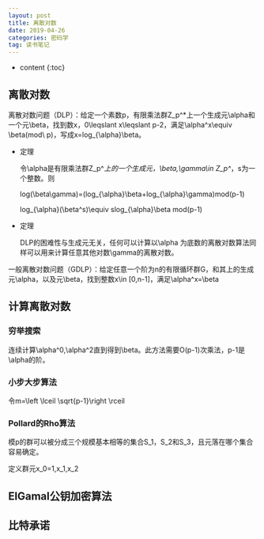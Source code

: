 ```yaml
---
layout: post
title: 离散对数
date: 2019-04-26
categories: 密码学
tag: 读书笔记
---
```


* content
{:toc}

## 离散对数

离散对数问题（DLP）：给定一个素数p，有限乘法群Z_p^*上一个生成元\alpha和一个元\beta，找到数x，0\leqslant x\leqslant p-2，满足\alpha^x\equiv \beta(mod\ p)，写成x=log_{\alpha}\beta。

- 定理

  令\alpha是有限乘法群Z_p^*上的一个生成元，\beta,\gamma\in Z_p^*，s为一个整数。则

  log(\beta\gamma)=(log_{\alpha}\beta+log_{\alpha}\gamma)mod(p-1)

  log_{\alpha}(\beta^s)\equiv slog_{\alpha}\beta mod(p-1)

- 定理
  
  DLP的困难性与生成元无关，任何可以计算以\alpha 为底数的离散对数算法同样可以用来计算任意其他对数\gamma的离散对数。

一般离散对数问题（GDLP）：给定任意一个阶为n的有限循环群G，和其上的生成元\alpha，以及元\beta，找到整数x\in [0,n-1]，满足\alpha^x=\beta

## 计算离散对数

### 穷举搜索

连续计算\alpha^0,\alpha^2直到得到\beta。此方法需要O(p-1)次乘法，p-1是\alpha的阶。

### 小步大步算法

令m=\left \lceil  \sqrt{p-1}\right \rceil

### Pollard的Rho算法

模p的群可以被分成三个规模基本相等的集合S_1，S_2和S_3，且元落在哪个集合容易确定。

定义群元x_0=1,x_1,x_2
## ElGamal公钥加密算法

## 比特承诺

